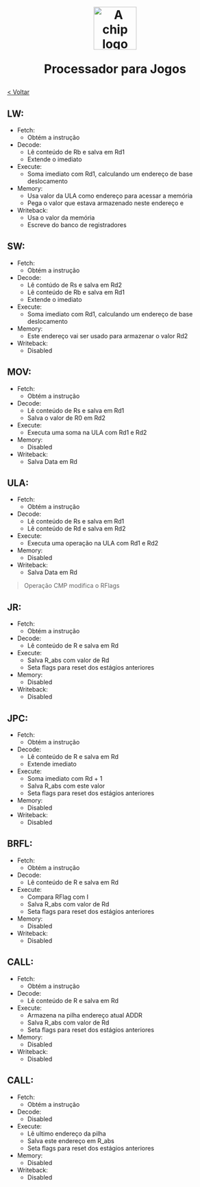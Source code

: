 <h1 id="inicio" align="center">
  <br>
  <img src="../assets/chip.png" alt="A chip logo" height="100">
  <br>

Processador para Jogos

</h1>

[< Voltar](../README.md)

## LW:

- Fetch:
  - Obtém a instrução
- Decode:
  - Lê conteúdo de Rb e salva em Rd1
  - Extende o imediato
- Execute:
  - Soma imediato com Rd1, calculando um endereço de base deslocamento
- Memory:
  - Usa valor da ULA como endereço para acessar a memória
  - Pega o valor que estava armazenado neste endereço e
- Writeback:
  - Usa o valor da memória
  - Escreve do banco de registradores

## SW:

- Fetch:
  - Obtém a instrução
- Decode:
  - Lê contúdo de Rs e salva em Rd2
  - Lê conteúdo de Rb e salva em Rd1
  - Extende o imediato
- Execute:
  - Soma imediato com Rd1, calculando um endereço de base deslocamento
- Memory:
  - Este endereço vai ser usado para armazenar o valor Rd2
- Writeback:
  - Disabled

## MOV:

- Fetch:
  - Obtém a instrução
- Decode:
  - Lê conteúdo de Rs e salva em Rd1
  - Salva o valor de R0 em Rd2
- Execute:
  - Executa uma soma na ULA com Rd1 e Rd2
- Memory:
  - Disabled
- Writeback:
  - Salva Data em Rd

## ULA:

- Fetch:
  - Obtém a instrução
- Decode:
  - Lê conteúdo de Rs e salva em Rd1
  - Lê conteúdo de Rd e salva em Rd2
- Execute:
  - Executa uma operação na ULA com Rd1 e Rd2
- Memory:
  - Disabled
- Writeback:
  - Salva Data em Rd

> Operação CMP modifica o RFlags

## JR:

- Fetch:
  - Obtém a instrução
- Decode:
  - Lê conteúdo de R e salva em Rd
- Execute:
  - Salva R_abs com valor de Rd
  - Seta flags para reset dos estágios anteriores
- Memory:
  - Disabled
- Writeback:
  - Disabled

## JPC:

- Fetch:
  - Obtém a instrução
- Decode:
  - Lê conteúdo de R e salva em Rd
  - Extende imediato
- Execute:
  - Soma imediato com Rd + 1
  - Salva R_abs com este valor
  - Seta flags para reset dos estágios anteriores
- Memory:
  - Disabled
- Writeback:
  - Disabled

## BRFL:

- Fetch:
  - Obtém a instrução
- Decode:
  - Lê conteúdo de R e salva em Rd
- Execute:
  - Compara RFlag com I
  - Salva R_abs com valor de Rd
  - Seta flags para reset dos estágios anteriores
- Memory:
  - Disabled
- Writeback:
  - Disabled

## CALL:

- Fetch:
  - Obtém a instrução
- Decode:
  - Lê conteúdo de R e salva em Rd
- Execute:
  - Armazena na pilha endereço atual ADDR
  - Salva R_abs com valor de Rd
  - Seta flags para reset dos estágios anteriores
- Memory:
  - Disabled
- Writeback:
  - Disabled

## CALL:

- Fetch:
  - Obtém a instrução
- Decode:
  - Disabled
- Execute:
  - Lê ultimo endereço da pilha
  - Salva este endereço em R_abs
  - Seta flags para reset dos estágios anteriores
- Memory:
  - Disabled
- Writeback:
  - Disabled
